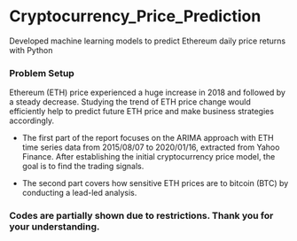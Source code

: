# Cryptocurrency_Price_Prediction
Developed machine learning models to predict Ethereum daily price returns with Python

### Problem Setup
Ethereum (ETH) price experienced a huge increase in 2018 and followed by a steady decrease.
Studying the trend of ETH price change would efficiently help to predict future ETH price and
make business strategies accordingly.

- The first part of the report focuses on the ARIMA
approach with ETH time series data from 2015/08/07 to 2020/01/16, extracted from Yahoo
Finance. After establishing the initial cryptocurrency price model, the goal is to find the trading
signals. 

- The second part covers how sensitive ETH prices are to bitcoin (BTC) by conducting a lead-led analysis.

### Codes are partially shown due to restrictions. Thank you for your understanding.
